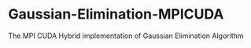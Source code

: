 # Gaussian-Elimination-MPICUDA
The MPI CUDA Hybrid implementation of Gaussian Elimination Algorithm
